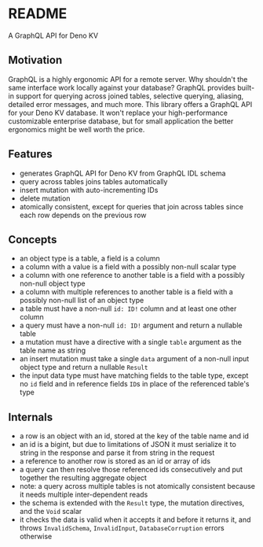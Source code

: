 # README

A GraphQL API for Deno KV



## Motivation

GraphQL is a highly ergonomic API for a remote server. Why shouldn't the same interface work locally against your database? GraphQL provides built-in support for querying across joined tables, selective querying, aliasing, detailed error messages, and much more. This library offers a GraphQL API for your Deno KV database. It won't replace your high-performance customizable enterprise database, but for small application the better ergonomics might be well worth the price.



## Features

- generates GraphQL API for Deno KV from GraphQL IDL schema
- query across tables joins tables automatically
- insert mutation with auto-incrementing IDs
- delete mutation
- atomically consistent, except for queries that join across tables since each row depends on the previous row



## Concepts

- an object type is a table, a field is a column
- a column with a value is a field with a possibly non-null scalar type
- a column with one reference to another table is a field with a possibly non-null object type
- a column with multiple references to another table is a field with a possibly non-null list of an object type
- a table must have a non-null `id: ID!` column and at least one other column
- a query must have a non-null `id: ID!` argument and return a nullable table
- a mutation must have a directive with a single `table` argument as the table name as string
- an insert mutation must take a single `data` argument of a non-null input object type and return a nullable `Result`
- the input data type must have matching fields to the table type, except no `id` field and in reference fields `ID`s in place of the referenced table's type



## Internals

- a row is an object with an id, stored at the key of the table name and id
- an id is a bigint, but due to limitations of JSON it must serialize it to string in the response and parse it from string in the request
- a reference to another row is stored as an id or array of ids
- a query can then resolve those referenced ids consecutively and put together the resulting aggregate object
- note: a query across multiple tables is not atomically consistent because it needs multiple inter-dependent reads
- the schema is extended with the `Result` type, the mutation directives, and the `Void` scalar
- it checks the data is valid when it accepts it and before it returns it, and throws `InvalidSchema`, `InvalidInput`, `DatabaseCorruption` errors otherwise
